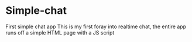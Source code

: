 # Simple-chat
First simple chat app 
This is my first foray into realtime chat, the entire app runs off a simple HTML page with a JS script
